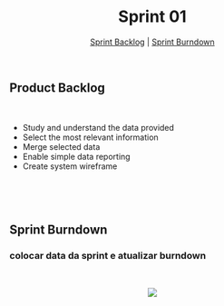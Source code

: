 <h1 align="center">Sprint 01</h1>

<p align="center">
 <a href="#product-backlog">Sprint Backlog</a> |  <a href="#sprint-burndown">Sprint Burndown</a>
</p>

<br>

## Product Backlog
<br>
<p align="center"> 

* Study and understand the data provided
* Select the most relevant information
* Merge selected data
* Enable simple data reporting
* Create system wireframe
  
<br> 
</p>
 
<br>

## Sprint Burndown

### colocar data da sprint e atualizar burndown
<br>

<p align="center"> 
<img src="https://media.discordapp.net/attachments/887890002741170176/1092601514784202833/WhatsApp_Image_2023-04-03_at_21.07.52.jpeg?width=876&height=507"/> <br>
</p>

<br>
